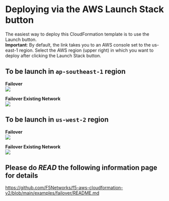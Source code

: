 
# Deploying via the AWS Launch Stack button
The easiest way to deploy this CloudFormation template is to use the Launch button.<br>
**Important**: By default, the link takes you to an AWS console set to the us-east-1 region. Select the AWS region (upper right) in which you want to deploy after clicking the Launch Stack button.


## To be launch in `ap-southeast-1` region

**Failover**<br>
<a href="https://console.aws.amazon.com/cloudformation/home?region=ap-southeast-1#/stacks/new?stackName=BigIp-Failover-Example&templateURL=https://tsanghan-f5-cft-v2.s3.ap-southeast-1.amazonaws.com/f5-aws-cloudformation-v2/v3.6.0.0/examples/failover/failover.yaml">
    <img src="https://s3.amazonaws.com/cloudformation-examples/cloudformation-launch-stack.png"/></a>

**Failover Existing Network**<br>
<a href="https://console.aws.amazon.com/cloudformation/home?region=ap-southeast-1#/stacks/new?stackName=BigIp-Failover-Existing-Network-Example&templateURL=https://tsanghan-f5-cft-v2.s3.ap-southeast-1.amazonaws.com/f5-aws-cloudformation-v2/v3.6.0.0/examples/failover/failover-existing-network.yaml">
    <img src="https://s3.amazonaws.com/cloudformation-examples/cloudformation-launch-stack.png"/></a>

## To be launch in `us-west-2` region

**Failover**<br>
<a href="https://console.aws.amazon.com/cloudformation/home?region=us-west-2#/stacks/new?stackName=BigIp-Failover-Example&templateURL=https://tsanghan-f5-cft-v2.s3.ap-southeast-1.amazonaws.com/f5-aws-cloudformation-v2/v3.6.0.0/examples/failover/failover.yaml">
    <img src="https://s3.amazonaws.com/cloudformation-examples/cloudformation-launch-stack.png"/></a>

**Failover Existing Network**<br>
<a href="https://console.aws.amazon.com/cloudformation/home?region=us-west-2#/stacks/new?stackName=BigIp-Failover-Existing-Network-Example&templateURL=https://tsanghan-f5-cft-v2.s3.ap-southeast-1.amazonaws.com/f5-aws-cloudformation-v2/v3.6.0.0/examples/failover/failover-existing-network.yaml">
    <img src="https://s3.amazonaws.com/cloudformation-examples/cloudformation-launch-stack.png"/></a>


## Please do ***READ*** the following information page for details

https://github.com/F5Networks/f5-aws-cloudformation-v2/blob/main/examples/failover/README.md